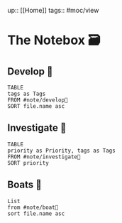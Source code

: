 up:: [[Home]]
tags:: #moc/view 

# The Notebox 🗃

## Develop 🍃

```dataview
TABLE
tags as Tags
FROM #note/develop🍃 
SORT file.name asc
```

## Investigate 🔎


```dataview
TABLE
priority as Priority, tags as Tags
FROM #note/investigate🔎 
SORT priority
```

## Boats 🚤

```dataview
List
from #note/boat🚤 
sort file.name asc
```
